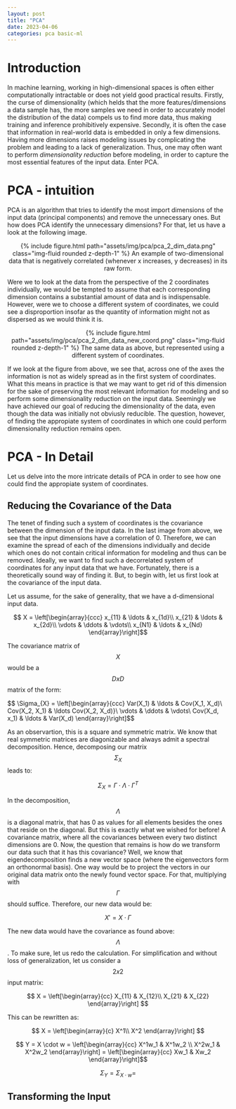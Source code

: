 ```yaml
---
layout: post
title: "PCA"
date: 2023-04-06
categories: pca basic-ml
---
```


# Introduction

In machine learning, working in high-dimensional spaces is often either computationally intractable or does not yield good practical results. Firstly, the curse of dimensionality (which helds that the more features/dimensions a data sample has, the more samples we need in order to accurately model the distribution of the data) compels us to find more data, thus making training and inference prohibitively expensive. Secondly, it is often the case that information in real-world data is embedded in only a few dimensions. Having more dimensions raises modeling issues by complicating the problem and leading to a lack of generalization. Thus, one may often want to perform *dimensionality reduction* before modeling, in order to capture the most essential features of the input data. Enter PCA.

# PCA - intuition

PCA is an algorithm that tries to identify the most import dimensions of the input data (principal components) and remove the unnecessary ones. But how does PCA identify the unnecessary dimensions? For that, let us have a look at the following image.


<div style="text-align: center;">
{% include figure.html path="assets/img/pca/pca_2_dim_data.png" class="img-fluid rounded z-depth-1" %}
An example of two-dimensional data that is negatively correlated (whenever x increases, y decreases) in its raw form.
</div>

Were we to look at the data from the perspective of the 2 coordinates individually, we would be tempted to assume that each corresponding dimension contains a substantial amount of data and is indispensable. However, were we to choose a
different system of coordinates, we could see a disproportion insofar as the quantity of information might not as dispersed as we would think it is.

<div style="text-align: center;">
{% include figure.html path="assets/img/pca/pca_2_dim_data_new_coord.png" class="img-fluid rounded z-depth-1" %}
The same data as above, but represented using a different system of coordinates.
</div>

If we look at the figure from above, we see that, across one of the axes the information is not as widely spread as in the first system of coordinates. What this means in practice is that we may want to get rid of this dimension for the sake of preserving the most relevant information for modeling and so perform some dimensionality reduction on the input data. Seemingly we have achieved our goal of reducing the dimensionality of the data, even though the data was initially not obviusly reducible. The question, however, of finding the appropiate system of coordinates in which one could perform dimensionality reduction remains open. 

# PCA - In Detail

Let us delve into the more intricate details of PCA in order to see how one could find the appropiate system of coordinates.

## Reducing the Covariance of the Data

The tenet of finding such a system of coordinates is the covariance between the dimension of the input data. In the last image from above, we see that the input dimensions have a correlation of 0. Therefore, we can examine the spread of each of the dimensions individually and decide which ones do not contain critical information for modeling and thus can be removed. Ideally, we want to find such a decorrelated system of coordinates for any input data that we have. Fortunately, there is a theoretically sound way of finding it. But, to begin with, let us first look at the covariance of the input data.

Let us assume, for the sake of generality, that we have a d-dimensional input data.

$$ X = \left[\begin{array}{ccc}
x_{11} & \ldots & x_{1d}\\
x_{21} & \ldots & x_{2d}\\
\vdots & \ddots & \vdots\\
x_{N1} & \ldots & x_{Nd}
\end{array}\right]$$

The covariance matrix of $$ X $$ would be a $$ D x D $$ matrix of the form:

$$ \Sigma_{X} =  \left[\begin{array}{ccc}
Var(X_1) & \ldots & Cov(X_1, X_d)\\
Cov(X_2, X_1) & \ldots Cov(X_2, X_d)}\\
\vdots & \ddots & \vdots\\
Cov(X_d, x_1) & \ldots & Var(X_d)
\end{array}\right]$$

As an observartion, this is a square and symmetric matrix. We know that real symmetric matrices are diagonizable and always admit a spectral decomposition. Hence, decomposing our matrix $$\Sigma_{X}$$ leads to:

$$ \Sigma_{X} = \Gamma \cdot \Lambda \cdot \Gamma^T $$

In the decomposition, $$\Lambda$$ is a diagonal matrix, that has 0 as values for all elements besides the ones that reside on the diagonal. But this is exactly what we wished for before! A covariance matrix, where all the covariances between every two distinct dimensions are 0. Now, the question that remains is how do we transform our data such that it has this covariance? Well, we know that eigendecomposition finds a new vector space (where the eigenvectors form an orthonormal basis). One way would be to project the vectors in our original data matrix onto the newly found vector space. For that, multiplying with $$\Gamma$$ should suffice. Therefore, our new data would be:

$$ X' = X \cdot \Gamma $$

The new data would have the covariance as found above: $$\Lambda$$. To make sure, let us redo the calculation. For simplification and without loss of generalization, let us consider a $$2 x 2$$ input matrix:

$$ X = \left[\begin{array}{cc}
X_{11} & X_{12}\\
X_{21} & X_{22}
\end{array}\right] $$

This can be rewritten as:

$$ X = \left[\begin{array}{c}
X^1\\
X^2
\end{array}\right] $$

$$ Y = X \cdot w =  \left[\begin{array}{cc}
X^1w_1 & X^1w_2 \\
X^2w_1 & X^2w_2
\end{array}\right] = \left[\begin{array}{cc}
Xw_1 & Xw_2 
\end{array}\right]$$

$$ \Sigma_{Y} = \Sigma_{X \cdot w} =  $$



## Transforming the Input 
